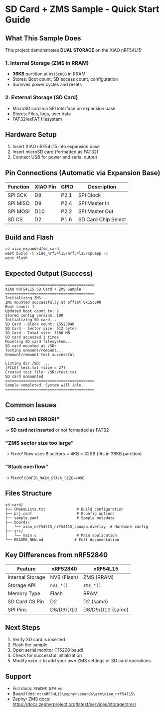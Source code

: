 # SD Card + ZMS Sample - Quick Start Guide

## What This Sample Does

This project demonstrates **DUAL STORAGE** on the XIAO nRF54L15:

### 1. Internal Storage (ZMS in RRAM)
- **36KB** partition at `0x15c000` in RRAM
- Stores: Boot count, SD access count, configuration
- Survives power cycles and resets

### 2. External Storage (SD Card)
- MicroSD card via SPI interface on expansion base
- Stores: Files, logs, user data
- FAT32/exFAT filesystem

## Hardware Setup

1. Insert XIAO nRF54L15 into expansion base
2. Insert microSD card (formatted as FAT32)
3. Connect USB for power and serial output

## Pin Connections (Automatic via Expansion Base)

| Function | XIAO Pin | GPIO | Description |
|----------|----------|------|-------------|
| SPI SCK  | D8       | P2.1 | SPI Clock |
| SPI MISO | D9       | P2.4 | SPI Master In |
| SPI MOSI | D10      | P2.2 | SPI Master Out |
| SD CS    | D2       | P1.6 | SD Card Chip Select |

## Build and Flash

```bash
cd xiao_expanded/sd_card
west build -b xiao_nrf54l15/nrf54l15/cpuapp -p
west flash
```

## Expected Output (Success)

```
========================================
XIAO nRF54L15 SD Card + ZMS Sample
========================================
Initializing ZMS...
ZMS mounted successfully at offset 0x15c000
Boot count: 1
Updated boot count to: 2
Stored config version: 100
Initializing SD card...
SD Card - Block count: 15523840
SD Card - Sector size: 512 bytes
SD Card - Total size: 7580 MB
SD card accessed 1 times
Mounting SD card filesystem...
SD card mounted at /SD:
Testing unmount/remount...
Unmount/remount test successful

Listing dir /SD: ...
[FILE] test.txt (size = 27)
Created test file: /SD:/test.txt
SD card unmounted
========================================
Sample completed. System will idle.
========================================
```

## Common Issues

### "SD card init ERROR!"
→ **SD card not inserted** or not formatted as FAT32

### "ZMS sector size too large"  
→ Fixed! Now uses 8 sectors × 4KB = 32KB (fits in 36KB partition)

### "Stack overflow"
→ Fixed! `CONFIG_MAIN_STACK_SIZE=4096`

## Files Structure

```
sd_card/
├── CMakeLists.txt              # Build configuration
├── prj.conf                    # Kconfig options
├── sample.yaml                 # Sample metadata
├── boards/
│   └── xiao_nrf54l15_nrf54l15_cpuapp.overlay  # Hardware config
├── src/
│   └── main.c                  # Main application
└── README_NEW.md              # Full documentation
```

## Key Differences from nRF52840

| Feature | nRF52840 | nRF54L15 |
|---------|----------|----------|
| Internal Storage | NVS (Flash) | ZMS (RRAM) |
| Storage API | `nvs_*()` | `zms_*()` |
| Memory Type | Flash | RRAM |
| SD Card CS Pin | D2 | D2 (same) |
| SPI Pins | D8/D9/D10 | D8/D9/D10 (same) |

## Next Steps

1. Verify SD card is inserted
2. Flash the sample
3. Open serial monitor (115200 baud)
4. Check for successful initialization
5. Modify `main.c` to add your own ZMS settings or SD card operations

## Support

- Full docs: `README_NEW.md`
- Board files: `m:\nRF54L15\zephyr\boards\arm\xiao_nrf54l15\`
- Zephyr ZMS docs: https://docs.zephyrproject.org/latest/services/storage/zms/
